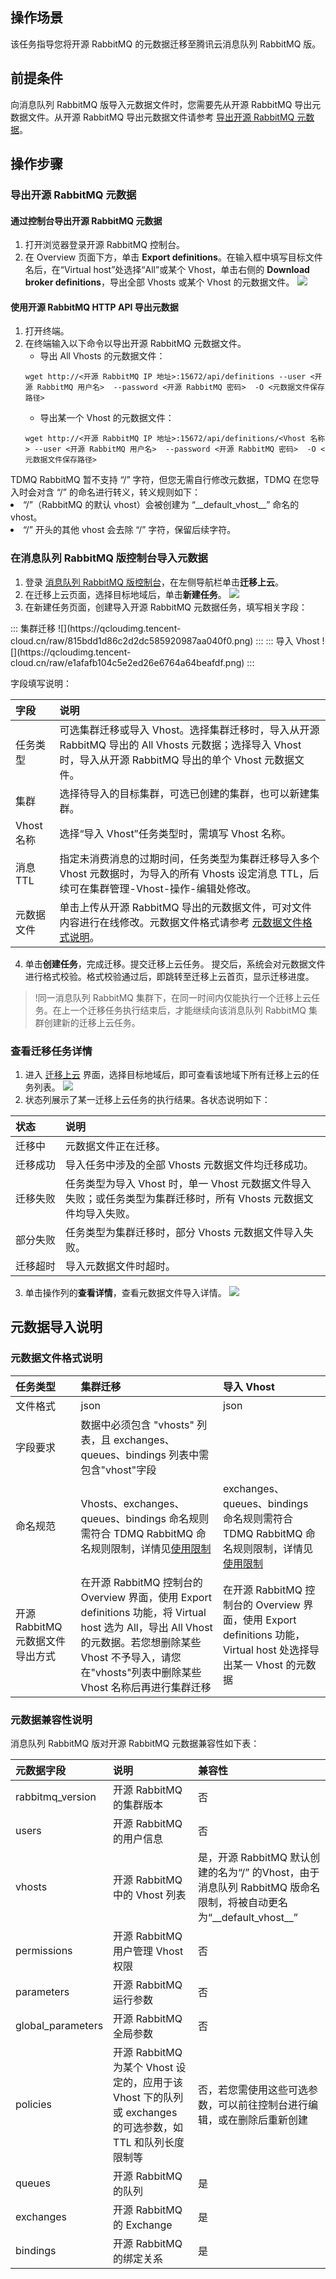 ## 操作场景
该任务指导您将开源 RabbitMQ 的元数据迁移至腾讯云消息队列 RabbitMQ 版。

## 前提条件

向消息队列 RabbitMQ 版导入元数据文件时，您需要先从开源 RabbitMQ 导出元数据文件。从开源 RabbitMQ 导出元数据文件请参考 [导出开源 RabbitMQ 元数据](#export)。

## 操作步骤

### 导出开源 RabbitMQ 元数据[](id:export)

#### 通过控制台导出开源 RabbitMQ 元数据

1. 打开浏览器登录开源 RabbitMQ 控制台。
2. 在 Overview 页面下方，单击 **Export definitions**。在输入框中填写目标文件名后，在“Virtual host”处选择“All”或某个 Vhost，单击右侧的 **Download broker definitions**，导出全部 Vhosts 或某个 Vhost 的元数据文件。
![](https://qcloudimg.tencent-cloud.cn/raw/5faa9f9ac376fe202882d5a090fd0c53.png)

#### 使用开源 RabbitMQ HTTP API 导出元数据

1. 打开终端。
2. 在终端输入以下命令以导出开源 RabbitMQ 元数据文件。
	- 导出 All Vhosts 的元数据文件：
	```plaintext
	wget http://<开源 RabbitMQ IP 地址>:15672/api/definitions --user <开源 RabbitMQ 用户名>  --password <开源 RabbitMQ 密码>  -O <元数据文件保存路径>
	```
	- 导出某一个 Vhost 的元数据文件：
	```plaintext
	wget http://<开源 RabbitMQ IP 地址>:15672/api/definitions/<Vhost 名称> --user <开源 RabbitMQ 用户名>  --password <开源 RabbitMQ 密码>  -O <元数据文件保存路径>
	```


<dx-alert infotype="notice" title="">
TDMQ RabbitMQ 暂不支持 “/” 字符，但您无需自行修改元数据，TDMQ 在您导入时会对含 “/” 的命名进行转义，转义规则如下：
<li>“/”（RabbitMQ 的默认 vhost）会被创建为 “__default_vhost__” 命名的 vhost。</li>
<li>“/” 开头的其他 vhost 会去除 “/” 字符，保留后续字符。</li>
</dx-alert>



### 在消息队列 RabbitMQ 版控制台导入元数据

1. 登录 [消息队列 RabbitMQ 版控制台](https://console.cloud.tencent.com/tdmq/rabbit-cluster)，在左侧导航栏单击**迁移上云**。
2. 在迁移上云页面，选择目标地域后，单击**新建任务**。
![](https://qcloudimg.tencent-cloud.cn/raw/5f52006a9fcc1df81b0e822aae37d9fb.png)
3. 在新建任务页面，创建导入开源 RabbitMQ 元数据任务，填写相关字段：
<dx-tabs>
::: 集群迁移
![](https://qcloudimg.tencent-cloud.cn/raw/815bdd1d86c2d2dc585920987aa040f0.png)
:::
::: 导入 Vhost
![](https://qcloudimg.tencent-cloud.cn/raw/e1afafb104c5e2ed26e6764a64beafdf.png)
:::
</dx-tabs>


字段填写说明：

| 字段       | 说明                                                         |
| :--------- | :----------------------------------------------------------- |
| 任务类型   | 可选集群迁移或导入 Vhost。选择集群迁移时，导入从开源 RabbitMQ 导出的 All Vhosts 元数据；选择导入 Vhost 时，导入从开源 RabbitMQ 导出的单个 Vhost 元数据文件。 |
| 集群       | 选择待导入的目标集群，可选已创建的集群，也可以新建集群。     |
| Vhost 名称  | 选择“导入 Vhost”任务类型时，需填写 Vhost 名称。              |
| 消息 TTL   | 指定未消费消息的过期时间，任务类型为集群迁移导入多个 Vhost 元数据时，为导入的所有 Vhosts 设定消息 TTL，后续可在集群管理-Vhost-操作-编辑处修改。 |
| 元数据文件 | 单击上传从开源 RabbitMQ 导出的元数据文件，可对文件内容进行在线修改。元数据文件格式请参考 [元数据文件格式说明](#format)。 |

4. 单击**创建任务**，完成迁移。提交迁移上云任务。
提交后，系统会对元数据文件进行格式校验。格式校验通过后，即跳转至迁移上云首页，显示迁移进度。

>!同一消息队列 RabbitMQ 集群下，在同一时间内仅能执行一个迁移上云任务。在上一个迁移任务执行结束后，才能继续向该消息队列 RabbitMQ 集群创建新的迁移上云任务。


### 查看迁移任务详情

1. 进入 [迁移上云](https://console.cloud.tencent.com/tdmq/rabbit-migrate) 界面，选择目标地域后，即可查看该地域下所有迁移上云的任务列表。
![](https://qcloudimg.tencent-cloud.cn/raw/cddd79fa84d2f4beeb2ca08500e4feab.png)
2. 状态列展示了某一迁移上云任务的执行结果。各状态说明如下：

| 状态     | 说明                                                         |
| :------- | :----------------------------------------------------------- |
| 迁移中   | 元数据文件正在迁移。                                         |
| <nobr>迁移成功</nobr> | 导入任务中涉及的全部 Vhosts 元数据文件均迁移成功。           |
| 迁移失败 | 任务类型为导入 Vhost 时，单一 Vhost 元数据文件导入失败；或任务类型为集群迁移时，所有 Vhosts 元数据文件均导入失败。 |
| 部分失败 | 任务类型为集群迁移时，部分 Vhosts 元数据文件导入失败。       |
| 迁移超时 | 导入元数据文件时超时。                                       |

3. 单击操作列的**查看详情**，查看元数据文件导入详情。
	 ![](https://qcloudimg.tencent-cloud.cn/raw/475a0e7aa59ff87b654a20c12a2b4d5c.png)

## 元数据导入说明

### 元数据文件格式说明[](id:format)

| 任务类型                         | 集群迁移                                                     | 导入 Vhost                                                   |
| :------------------------------- | :----------------------------------------------------------- | :----------------------------------------------------------- |
| 文件格式                         | json                                                         | json                                                         |
| 字段要求                         | 数据中必须包含 "vhosts" 列表，且 exchanges、queues、bindings 列表中需包含"vhost"字段 |                                                              |
| 命名规范                         | Vhosts、exchanges、queues、bindings 命名规则需符合 TDMQ RabbitMQ 命名规则限制，详情见[使用限制](https://cloud.tencent.com/document/product/1495/61823) | exchanges、queues、bindings 命名规则需符合 TDMQ RabbitMQ 命名规则限制，详情见[使用限制](https://cloud.tencent.com/document/product/1495/61823) |
| 开源 RabbitMQ 元数据文件导出方式 | 在开源 RabbitMQ 控制台的 Overview 界面，使用 Export definitions 功能，将 Virtual host 选为 All，导出 All Vhost 的元数据。若您想删除某些 Vhost 不予导入，请您在"vhosts"列表中删除某些 Vhost 名称后再进行集群迁移 | 在开源 RabbitMQ 控制台的 Overview 界面，使用 Export definitions 功能，Virtual host 处选择导出某一 Vhost 的元数据 |

### 元数据兼容性说明

消息队列 RabbitMQ 版对开源 RabbitMQ 元数据兼容性如下表：

| 元数据字段        | 说明                                                         | 兼容性                                                       |
| :---------------- | :----------------------------------------------------------- | :----------------------------------------------------------- |
| rabbitmq_version  | 开源 RabbitMQ 的集群版本                                     | 否                                                           |
| users             | 开源 RabbitMQ 的用户信息                                     | 否                                                           |
| vhosts            | 开源 RabbitMQ 中的 Vhost 列表                                | 是，开源 RabbitMQ 默认创建的名为“/” 的Vhost，由于消息队列 RabbitMQ 版命名限制，将被自动更名为“\_\_default_vhost\_\_” |
| permissions       | 开源 RabbitMQ 用户管理 Vhost 权限                            | 否                                                           |
| parameters        | 开源 RabbitMQ 运行参数                                       | 否                                                           |
| global_parameters | 开源 RabbitMQ 全局参数                                       | 否                                                           |
| policies          | 开源 RabbitMQ 为某个 Vhost 设定的，应用于该 Vhost 下的队列或 exchanges 的可选参数，如 TTL 和队列长度限制等 | 否，若您需使用这些可选参数，可以前往控制台进行编辑，或在删除后重新创建 |
| queues            | 开源 RabbitMQ 的队列                                         | 是                                                           |
| exchanges         | 开源 RabbitMQ 的 Exchange                                    | 是                                                           |
| bindings          | 开源 RabbitMQ 的绑定关系                                     | 是                                                           |

